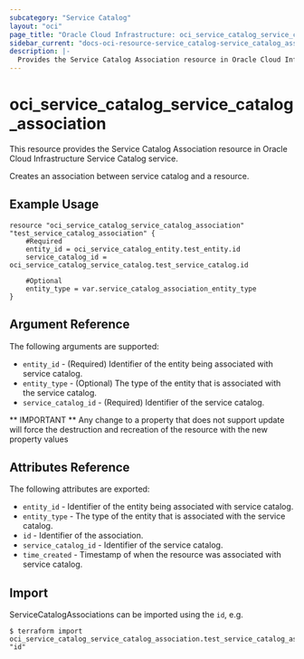 ```yaml
---
subcategory: "Service Catalog"
layout: "oci"
page_title: "Oracle Cloud Infrastructure: oci_service_catalog_service_catalog_association"
sidebar_current: "docs-oci-resource-service_catalog-service_catalog_association"
description: |-
  Provides the Service Catalog Association resource in Oracle Cloud Infrastructure Service Catalog service
---
```


# oci_service_catalog_service_catalog_association
This resource provides the Service Catalog Association resource in Oracle Cloud Infrastructure Service Catalog service.

Creates an association between service catalog and a resource.

## Example Usage

```hcl
resource "oci_service_catalog_service_catalog_association" "test_service_catalog_association" {
	#Required
	entity_id = oci_service_catalog_entity.test_entity.id
	service_catalog_id = oci_service_catalog_service_catalog.test_service_catalog.id

	#Optional
	entity_type = var.service_catalog_association_entity_type
}
```

## Argument Reference

The following arguments are supported:

* `entity_id` - (Required) Identifier of the entity being associated with service catalog.
* `entity_type` - (Optional) The type of the entity that is associated with the service catalog.
* `service_catalog_id` - (Required) Identifier of the service catalog.


** IMPORTANT **
Any change to a property that does not support update will force the destruction and recreation of the resource with the new property values

## Attributes Reference

The following attributes are exported:

* `entity_id` - Identifier of the entity being associated with service catalog.
* `entity_type` - The type of the entity that is associated with the service catalog.
* `id` - Identifier of the association.
* `service_catalog_id` - Identifier of the service catalog.
* `time_created` - Timestamp of when the resource was associated with service catalog.

## Import

ServiceCatalogAssociations can be imported using the `id`, e.g.

```
$ terraform import oci_service_catalog_service_catalog_association.test_service_catalog_association "id"
```

